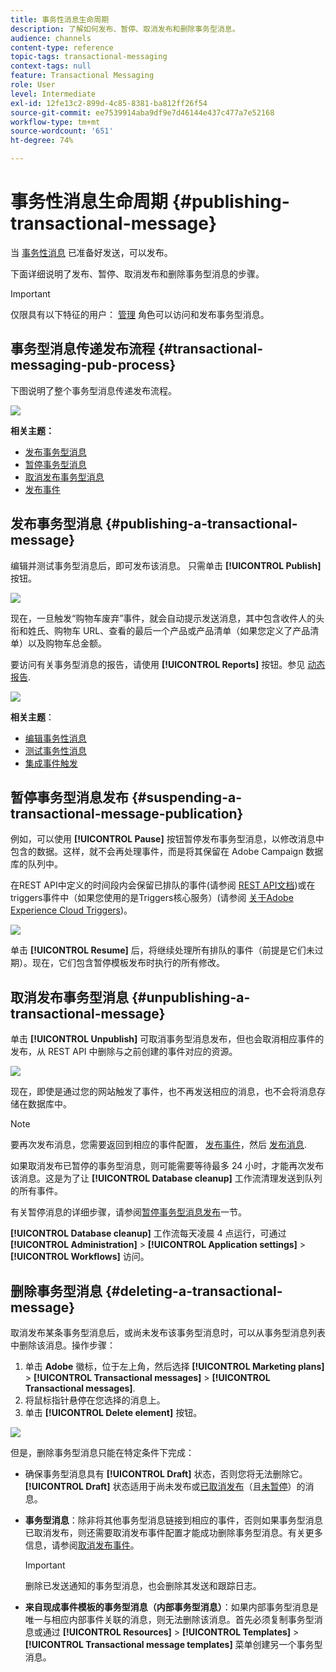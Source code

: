 ```yaml
---
title: 事务性消息生命周期
description: 了解如何发布、暂停、取消发布和删除事务型消息。
audience: channels
content-type: reference
topic-tags: transactional-messaging
context-tags: null
feature: Transactional Messaging
role: User
level: Intermediate
exl-id: 12fe13c2-899d-4c85-8381-ba812ff26f54
source-git-commit: ee7539914aba9df9e7d46144e437c477a7e52168
workflow-type: tm+mt
source-wordcount: '651'
ht-degree: 74%

---
```


# 事务性消息生命周期 {#publishing-transactional-message}

当 [事务性消息](../../channels/using/editing-transactional-message.md) 已准备好发送，可以发布。

下面详细说明了发布、暂停、取消发布和删除事务型消息的步骤。

>[!IMPORTANT]
>
>仅限具有以下特征的用户： [管理](../../administration/using/users-management.md#functional-administrators) 角色可以访问和发布事务型消息。

## 事务型消息传递发布流程 {#transactional-messaging-pub-process}

下图说明了整个事务型消息传递发布流程。

![](assets/message-center_pub-process.png)

**相关主题：**
* [发布事务型消息](#publishing-a-transactional-message)
* [暂停事务型消息](#suspending-a-transactional-message-publication)
* [取消发布事务型消息](#unpublishing-a-transactional-message)
* [发布事件](../../channels/using/publishing-transactional-event.md)

<!--## Testing a transactional message {#testing-a-transactional-message}

You first need to create a specific test profile that will allow you to properly check the transactional message.

### Defining a specific test profile {#defining-specific-test-profile}

Define a test profile that will be linked to your event, which will allow you to preview your message and send a relevant proof.

1. From the transactional message dashboard, click the **[!UICONTROL Create test profile]** button.

   ![](assets/message-center_test-profile.png)

1. Specify the information to send in JSON format in the **[!UICONTROL Event data used for personalization]** section. This is the content that will be used when previewing the message and when the test profile receives the proof.

   ![](assets/message-center_event-data.png)

   >[!NOTE]
   >
   >You can also enter the information relating to the profile table. See [Enriching the event](../../channels/using/configuring-transactional-event.md#enriching-the-transactional-message-content) and [Personalizing a transactional message](../../channels/using/editing-transactional-message.md#personalizing-a-transactional-message).

1. Once created, the test profile will be pre-specified in the transactional message. Click the **[!UICONTROL Test profiles]** block of the message to check the target of your proof.

   ![](assets/message-center_5.png)

You can also create a new test profile or use one that already exists in the **[!UICONTROL Test profiles]** menu. To do this:

1. Click the **Adobe** logo, in the top-left corner, then select **[!UICONTROL Profiles & audiences]** > **[!UICONTROL Test profiles]**.
1. In the **[!UICONTROL Event]** section, select the event that you have just created. In this example, select "Cart abandonment (EVTcartAbandonment)".
1. Specify the information to send in JSON format in the **[!UICONTROL Event data]** text box.

   ![](assets/message-center_3.png)

1. Save your changes.
1. Access the message that you created and select the updated test profile.

**Related topics:**

* [Managing test profiles](../../audiences/using/managing-test-profiles.md)
* [Creating audiences](../../audiences/using/creating-audiences.md)

### Sending the proof {#sending-proof}

Once you have created one or more specific test profiles and saved your transactional message, you can send a proof to test it.

![](assets/message-center_10.png)

The steps for sending a proof are detailed in the [Sending proofs](../../sending/using/sending-proofs.md) section.-->

## 发布事务型消息 {#publishing-a-transactional-message}

编辑并测试事务型消息后，即可发布该消息。 只需单击 **[!UICONTROL Publish]** 按钮。

![](assets/message-center_12.png)

现在，一旦触发“购物车废弃”事件，就会自动提示发送消息，其中包含收件人的头衔和姓氏、购物车 URL、查看的最后一个产品或产品清单（如果您定义了产品清单）以及购物车总金额。

要访问有关事务型消息的报告，请使用 **[!UICONTROL Reports]** 按钮。参见 [动态报告](../../reporting/using/about-dynamic-reports.md).

![](assets/message-center_13.png)

**相关主题**：
* [编辑事务性消息](../../channels/using/editing-transactional-message.md)
* [测试事务性消息](../../channels/using/testing-transactional-message.md)
* [集成事件触发](../../channels/using/getting-started-with-transactional-msg.md#integrate-event-trigger)

## 暂停事务型消息发布 {#suspending-a-transactional-message-publication}

例如，可以使用 **[!UICONTROL Pause]** 按钮暂停发布事务型消息，以修改消息中包含的数据。这样，就不会再处理事件，而是将其保留在 Adobe Campaign 数据库的队列中。

在REST API中定义的时间段内会保留已排队的事件(请参阅 [REST API文档](../../api/using/managing-transactional-messages.md))或在triggers事件中（如果您使用的是Triggers核心服务）(请参阅 [关于Adobe Experience Cloud Triggers](../../integrating/using/about-adobe-experience-cloud-triggers.md))。

![](assets/message-center_pause.png)

单击 **[!UICONTROL Resume]** 后，将继续处理所有排队的事件（前提是它们未过期）。现在，它们包含暂停模板发布时执行的所有修改。

## 取消发布事务型消息 {#unpublishing-a-transactional-message}

单击 **[!UICONTROL Unpublish]** 可取消事务型消息发布，但也会取消相应事件的发布，从 REST API 中删除与之前创建的事件对应的资源。

![](assets/message-center_unpublish-template.png)

现在，即使是通过您的网站触发了事件，也不再发送相应的消息，也不会将消息存储在数据库中。

>[!NOTE]
>
>要再次发布消息，您需要返回到相应的事件配置， [发布事件](../../channels/using/publishing-transactional-event.md)，然后 [发布消息](#publishing-a-transactional-message).

如果取消发布已暂停的事务型消息，则可能需要等待最多 24 小时，才能再次发布该消息。这是为了让 **[!UICONTROL Database cleanup]** 工作流清理发送到队列的所有事件。

有关暂停消息的详细步骤，请参阅[暂停事务型消息发布](#suspending-a-transactional-message-publication)一节。

**[!UICONTROL Database cleanup]** 工作流每天凌晨 4 点运行，可通过 **[!UICONTROL Administration]** > **[!UICONTROL Application settings]** > **[!UICONTROL Workflows]** 访问。

## 删除事务型消息 {#deleting-a-transactional-message}

取消发布某条事务型消息后，或尚未发布该事务型消息时，可以从事务型消息列表中删除该消息。操作步骤：

1. 单击 **Adobe** 徽标，位于左上角，然后选择 **[!UICONTROL Marketing plans]** > **[!UICONTROL Transactional messages]** > **[!UICONTROL Transactional messages]**.
1. 将鼠标指针悬停在您选择的消息上。
1. 单击 **[!UICONTROL Delete element]** 按钮。

![](assets/message-center_delete-template.png)

但是，删除事务型消息只能在特定条件下完成：

* 确保事务型消息具有 **[!UICONTROL Draft]** 状态，否则您将无法删除它。**[!UICONTROL Draft]** 状态适用于尚未发布或[已取消发布](#unpublishing-a-transactional-message)（且[未暂停](#suspending-a-transactional-message-publication)）的消息。

* **事务型消息**：除非将其他事务型消息链接到相应的事件，否则如果事务型消息已取消发布，则还需要取消发布事件配置才能成功删除事务型消息。有关更多信息，请参阅[取消发布事件](../../channels/using/publishing-transactional-event.md#unpublishing-an-event)。

   >[!IMPORTANT]
   >
   >删除已发送通知的事务型消息，也会删除其发送和跟踪日志。

* **来自现成事件模板的事务型消息（内部事务型消息）**：如果内部事务型消息是唯一与相应内部事件关联的消息，则无法删除该消息。首先必须复制事务型消息或通过 **[!UICONTROL Resources]** > **[!UICONTROL Templates]** > **[!UICONTROL Transactional message templates]** 菜单创建另一个事务型消息。

<!--## Monitoring transactional message delivery {#monitoring-transactional-message-delivery}

Once the message is published and your site integration is done, you can monitor the delivery.

To monitor transactional messaging, you need to access **execution deliveries**. An execution delivery is a non-actionable and non-functional technical message created once a month for each transactional message, and each time a transactional message is edited and published again.

1. To view the message delivery log, click the icon at the bottom right of the **[!UICONTROL Deployment]** block.

   ![](assets/message-center_access_logs.png)

1. Click the **[!UICONTROL Execution list]** tab.

   ![](assets/message-center_execution_tab.png)

1. Select the execution delivery of your choice.

   ![](assets/message-center_execution_delivery.png)

1. Click again the icon at the bottom right of the **[!UICONTROL Deployment]** block.

   ![](assets/message-center_execution_access_logs.png)

   For each execution delivery, you can consult the delivery logs as you would do for a standard delivery. For more on accessing and using the logs, see [Monitoring a delivery](../../sending/using/monitoring-a-delivery.md).

**Related topics**:
* [Publishing a transactional message](#publishing-a-transactional-message)
* [Integrate the event triggering](../../channels/using/getting-started-with-transactional-msg.md#integrate-event-trigger)

### Profile-based transactional message specificities {#profile-transactional-message-monitoring}

For profile-based transactional messages, you can monitor the following profile information.

Select the **[!UICONTROL Sending logs]** tab. In the **[!UICONTROL Status]** column, **[!UICONTROL Sent]** indicates that a profile has opted in.

![](assets/message-center_marketing_sending_logs.png)

Select the **[!UICONTROL Exclusions logs]** tab to view recipients who have been excluded from the message target, such as addresses on denylist.

![](assets/message-center_marketing_exclusion_logs.png)

For any profile that has opted out, the **[!UICONTROL Address on denylist]** typology rule excluded the corresponding recipient.

This rule is part of a specific typology that applies to all transactional messages based on the **[!UICONTROL Profile]** table.

![](assets/message-center_marketing_typology.png)

**Related topics**:

* [About typologies and typology rules](../../sending/using/about-typology-rules.md)
* [Monitoring a delivery](../../sending/using/monitoring-a-delivery.md)

## Transactional message retry process {#transactional-message-retry-process}

A temporarily undelivered transactional message is subject to automatic retries that are performed until the delivery expires. For more on the delivery duration, see [Validity period parameters](../../administration/using/configuring-email-channel.md#validity-period-parameters).

When a transactional message fails to be sent, there are two retry systems:

* At the transactional messaging level, a transactional message can fail before the event is assigned to an execution delivery, meaning between the event reception and the delivery preparation. See [Event processing retry process](#event-processing-retry-process).
* At the sending process level, once the event has been assigned to an execution delivery, the transactional message can fail due to a temporary error. See [Message sending retry process](#message-sending-retry-process).

The definition of **execution delivery** can be found in the [Monitoring transactional message delivery](#monitoring-transactional-message-delivery) section.

### Event processing retry process {#event-processing-retry-process}

When an event is triggered, it is assigned to an execution delivery.

If the event cannot be assigned to an execution delivery, the event processing is postponed. Retries are then performed until it is assigned to a new execution delivery.

>[!NOTE]
>
>A postponed event does not appear in the transactional message sending logs, because it is not assigned to an execution delivery yet.

For example, the event could not be assigned to an execution delivery because its content was not correct, there was an issue with access rights or branding, an error was detected on applying typology rules, etc. In this case, you can pause the message, edit it to fix the problem and publish it again. The retry system will then assign it to a new execution delivery.

### Message sending retry process {#message-sending-retry-process}

Once the event has been assigned to an execution delivery, the transactional message can fail due to a temporary error, if the recipient's mailbox is full for example. For more on this, see [Retries after a delivery temporary failure](../../sending/using/understanding-delivery-failures.md#retries-after-a-delivery-temporary-failure).

>[!NOTE]
>
>When an event is assigned to an execution delivery, it appears in the sending logs of this execution delivery, and only at this time. The failed deliveries are displayed in the **[!UICONTROL Execution list]** tab of the transactional message sending logs.

### Retry process limitations {#limitations}

**Sending logs update**

In the retry process, the sending logs of the new execution delivery are not immediately updated (the update is performed through a scheduled workflow). It means that the message could be in **[!UICONTROL Pending]** status even if the transactional event has been processed by the new execution delivery.

**Failed execution delivery**

You cannot stop an execution delivery. However, if the current execution delivery fails, a new one is created as soon as a new event is received, and all new events are processed by this new execution delivery. No new events are processed by the failed execution delivery.

If some events already assigned to an execution delivery have been postponed as part of the retry process and if that execution delivery fails, the retry system does not assign the postponed events to the new execution delivery, which means that these events are lost. Check the [delivery logs](#monitoring-transactional-message-delivery) to see the recipients that may have been impacted.-->
